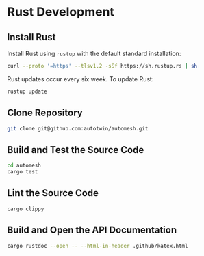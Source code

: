 # Rust Development

## Install Rust

Install Rust using `rustup` with the default standard installation:

```sh
curl --proto '=https' --tlsv1.2 -sSf https://sh.rustup.rs | sh
```

Rust updates occur every six week. To update Rust:

```sh
rustup update
```

## Clone Repository

```sh
git clone git@github.com:autotwin/automesh.git
```

## Build and Test the Source Code

```sh
cd automesh
cargo test
```

## Lint the Source Code

```sh
cargo clippy
```

## Build and Open the API Documentation

```sh
cargo rustdoc --open -- --html-in-header .github/katex.html
```
